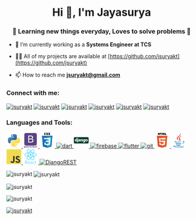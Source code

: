 <h1 align="center">Hi 👋, I'm Jayasurya</h1>
<h3 align="center">🌟 Learning new things everyday, Loves to solve problems 🌟</h3>

- 🔭 I’m currently working as a **Systems Engineer at TCS**

- 👨‍💻 All of my projects are available at [https://github.com/jsuryakt](https://github.com/jsuryakt)

- 📫 How to reach me **jsuryakt@gmail.com**

<h3 align="left">Connect with me:</h3>
<p align="left">
<a href="https://twitter.com/jsuryakt" target="blank"><img align="center" src="https://raw.githubusercontent.com/rahuldkjain/github-profile-readme-generator/master/src/images/icons/Social/twitter.svg" alt="jsuryakt" height="30" width="40" /></a>
<a href="https://linkedin.com/in/jsuryakt" target="blank"><img align="center" src="https://raw.githubusercontent.com/rahuldkjain/github-profile-readme-generator/master/src/images/icons/Social/linked-in-alt.svg" alt="jsuryakt" height="30" width="40" /></a>
<a href="https://www.hackerrank.com/jsuryakt" target="blank"><img align="center" src="https://raw.githubusercontent.com/rahuldkjain/github-profile-readme-generator/master/src/images/icons/Social/hackerrank.svg" alt="jsuryakt" height="30" width="40" /></a>
<a href="https://www.leetcode.com/jsuryakt" target="blank"><img align="center" src="https://raw.githubusercontent.com/rahuldkjain/github-profile-readme-generator/master/src/images/icons/Social/leet-code.svg" alt="jsuryakt" height="30" width="40" /></a>
<a href="https://www.hackerearth.com/jsuryakt" target="blank"><img align="center" src="https://raw.githubusercontent.com/rahuldkjain/github-profile-readme-generator/master/src/images/icons/Social/hackerearth.svg" alt="jsuryakt" height="30" width="40" /></a>
<a href="https://auth.geeksforgeeks.org/user/jsuryakt" target="blank"><img align="center" src="https://raw.githubusercontent.com/rahuldkjain/github-profile-readme-generator/master/src/images/icons/Social/geeks-for-geeks.svg" alt="jsuryakt" height="30" width="40" /></a>
</p>

<h3 align="left">Languages and Tools:</h3>
<p align="left"> <a href="https://www.python.org" target="_blank"> <img src="https://raw.githubusercontent.com/devicons/devicon/master/icons/python/python-original.svg" alt="python" width="40" height="40"/> </a> <a href="https://getbootstrap.com" target="_blank"> <img src="https://raw.githubusercontent.com/devicons/devicon/master/icons/bootstrap/bootstrap-plain-wordmark.svg" alt="bootstrap" width="40" height="40"/> </a> <a href="https://www.w3schools.com/css/" target="_blank"> <img src="https://raw.githubusercontent.com/devicons/devicon/master/icons/css3/css3-original-wordmark.svg" alt="css3" width="40" height="40"/> </a> <a href="https://dart.dev" target="_blank"> <img src="https://www.vectorlogo.zone/logos/dartlang/dartlang-icon.svg" alt="dart" width="40" height="40"/> </a> <a href="https://www.djangoproject.com/" target="_blank"> <img src="https://raw.githubusercontent.com/devicons/devicon/master/icons/django/django-original.svg" alt="django" width="40" height="40"/> </a> <a href="https://firebase.google.com/" target="_blank"> <img src="https://www.vectorlogo.zone/logos/firebase/firebase-icon.svg" alt="firebase" width="40" height="40"/> </a> <a href="https://flutter.dev" target="_blank"> <img src="https://www.vectorlogo.zone/logos/flutterio/flutterio-icon.svg" alt="flutter" width="40" height="40"/> </a> <a href="https://git-scm.com/" target="_blank"> <img src="https://www.vectorlogo.zone/logos/git-scm/git-scm-icon.svg" alt="git" width="40" height="40"/> </a> <a href="https://www.w3.org/html/" target="_blank"> <img src="https://raw.githubusercontent.com/devicons/devicon/master/icons/html5/html5-original-wordmark.svg" alt="html5" width="40" height="40"/> </a> <a href="https://www.java.com" target="_blank"> <img src="https://raw.githubusercontent.com/devicons/devicon/master/icons/java/java-original.svg" alt="java" width="40" height="40"/> </a> <a href="https://developer.mozilla.org/en-US/docs/Web/JavaScript" target="_blank"> <img src="https://raw.githubusercontent.com/devicons/devicon/master/icons/javascript/javascript-original.svg" alt="javascript" width="40" height="40"/> </a> <a href="https://reactjs.org/" target="_blank"> <img src="https://raw.githubusercontent.com/devicons/devicon/master/icons/react/react-original-wordmark.svg" alt="react" width="40" height="40"/> </a> <a href="https://www.django-rest-framework.org/" target="_blank"><img alt="DjangoREST" src="https://img.shields.io/badge/DJANGO-REST-ff1709?style=for-the-badge&logo=django&logoColor=white&color=ff1709&labelColor=gray"/> </a></p>

<p><img align="left" src="https://github-readme-stats.vercel.app/api/top-langs?username=jsuryakt&show_icons=true&locale=en&layout=compact" alt="jsuryakt" /></p>

<p>&nbsp;<img align="center" src="https://github-readme-stats.vercel.app/api?username=jsuryakt&show_icons=true&locale=en" alt="jsuryakt" /></p>

<p><img align="center" src="https://github-readme-streak-stats.herokuapp.com/?user=jsuryakt&" alt="jsuryakt" /></p>

<p align="left"> <img src="https://komarev.com/ghpvc/?username=jsuryakt&label=Profile%20views&color=0e75b6&style=flat" alt="jsuryakt" /> </p>

<p align="left"> <a href="https://twitter.com/jsuryakt" target="blank"><img src="https://img.shields.io/twitter/follow/jsuryakt?logo=twitter&style=for-the-badge" alt="jsuryakt" /></a> </p>

<!-- <h1 align="center">Hi 👋, I'm Jayasurya</h1>
<h3 align="center">🌟 Learning new things everyday, Loves to solve problems 🌟</h3>


-  🔭 **Languages**
      ####           <img alt="Python" src="https://img.shields.io/badge/python-%2314354C.svg?style=for-the-badge&logo=python&logoColor=white"/> <img alt="Java" src="https://img.shields.io/badge/java-%23ED8B00.svg?style=for-the-badge&logo=java&logoColor=white"/> <img alt="Dart" src="https://img.shields.io/badge/dart-%230175C2.svg?style=for-the-badge&logo=dart&logoColor=white"/> <img alt="HTML5" src="https://img.shields.io/badge/html5-%23E34F26.svg?style=for-the-badge&logo=html5&logoColor=white"/> <img alt="CSS3" src="https://img.shields.io/badge/css3-%231572B6.svg?style=for-the-badge&logo=css3&logoColor=white"/> <img alt="JavaScript" src="https://img.shields.io/badge/javascript-%23323330.svg?style=for-the-badge&logo=javascript&logoColor=%23F7DF1E"/> 
-  ⚙️ **Frameworks/Libraries**
      ####           <img alt="Django" src="https://img.shields.io/badge/django-%23092E20.svg?style=for-the-badge&logo=django&logoColor=white"/> <img alt="DjangoREST" src="https://img.shields.io/badge/DJANGO-REST-ff1709?style=for-the-badge&logo=django&logoColor=white&color=ff1709&labelColor=gray"/> <img alt="React" src="https://img.shields.io/badge/react-%2320232a.svg?style=for-the-badge&logo=react&logoColor=%2361DAFB"/> <img alt="Bootstrap" src="https://img.shields.io/badge/bootstrap-%23563D7C.svg?style=for-the-badge&logo=bootstrap&logoColor=white"/> <img alt="Flutter" src="https://img.shields.io/badge/Flutter-%2302569B.svg?style=for-the-badge&logo=Flutter&logoColor=white" />
- 📫 **How to reach me jsuryakt@gmail.com**<br>

- 👯 **Feel free to connect**
                       <p align="left">
<a target="_blank" href="https://linkedin.com/in/jsuryakt"><img align="center" src="https://cdn.jsdelivr.net/npm/simple-icons@3.0.1/icons/linkedin.svg" alt="jsuryakt" height="30" width="50" /></a> <a target="_blank" href="https://twitter.com/jsuryakt" ><img align="center" src="https://cdn.jsdelivr.net/npm/simple-icons@3.0.1/icons/twitter.svg" alt="jsuryakt" height="30" width="50" /></a>                            
</p>
<!-- <p align="center"> <img src="https://github-readme-stats.vercel.app/api?username=jsuryakt&show_icons=true" alt="jsuryakt" /> -->
<!-- <br>
<p align="left"> <img src="https://komarev.com/ghpvc/?username=jsuryakt" alt="jsuryakt" /> </p> -->
